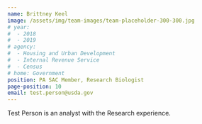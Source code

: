 ```yaml
---
name: Brittney Keel
image: /assets/img/team-images/team-placeholder-300-300.jpg
# year:
#  - 2018
#  - 2019
# agency:   
#  - Housing and Urban Development
#  - Internal Revenue Service
#  - Census
# home: Government
position: PA SAC Member, Research Biologist
page-position: 10
email: test.person@usda.gov
---
```


Test Person is an analyst with the Research experience.
